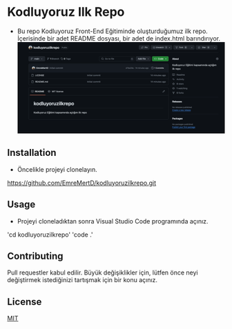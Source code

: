 # Kodluyoruz Ilk Repo

- Bu repo Kodluyoruz Front-End Eğitiminde oluşturduğumuz ilk repo. İçerisinde bir adet README dosyası, bir adet de index.html barındırıyor.
![referenceimage](image.png)

## Installation

- Öncelikle projeyi clonelayın. 

https://github.com/EmreMertD/kodluyoruzilkrepo.git

## Usage

- Projeyi cloneladıktan sonra Visual Studio Code programında açınız.

'cd kodluyoruzilkrepo'
'code .'

## Contributing

Pull requestler kabul edilir. Büyük değişiklikler için, lütfen önce neyi değiştirmek istediğinizi tartışmak için bir konu açınız.

## License

[MIT](LICENSE.md)
